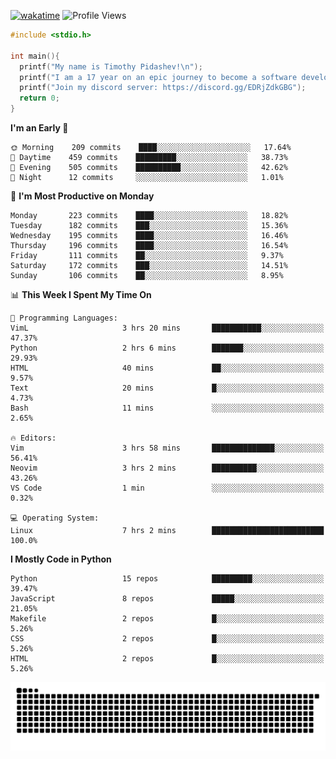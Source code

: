 [![wakatime](https://wakatime.com/badge/user/b920b284-3cde-4cd4-b72e-f7f22d050b16.svg)](https://wakatime.com/@b920b284-3cde-4cd4-b72e-f7f22d050b16)
![Profile Views](http://img.shields.io/badge/Profile%20Views-856-blue)

```c
#include <stdio.h>

int main(){
  printf("My name is Timothy Pidashev!\n"); 
  printf("I am a 17 year on an epic journey to become a software developer!\n");
  printf("Join my discord server: https://discord.gg/EDRjZdkGBG");
  return 0;
}
```

<!--START_SECTION:waka-->
**I'm an Early 🐤** 

```text
🌞 Morning    209 commits    ████░░░░░░░░░░░░░░░░░░░░░   17.64% 
🌆 Daytime    459 commits    █████████░░░░░░░░░░░░░░░░   38.73% 
🌃 Evening    505 commits    ██████████░░░░░░░░░░░░░░░   42.62% 
🌙 Night      12 commits     ░░░░░░░░░░░░░░░░░░░░░░░░░   1.01%

```
📅 **I'm Most Productive on Monday** 

```text
Monday       223 commits    ████░░░░░░░░░░░░░░░░░░░░░   18.82% 
Tuesday      182 commits    ███░░░░░░░░░░░░░░░░░░░░░░   15.36% 
Wednesday    195 commits    ████░░░░░░░░░░░░░░░░░░░░░   16.46% 
Thursday     196 commits    ████░░░░░░░░░░░░░░░░░░░░░   16.54% 
Friday       111 commits    ██░░░░░░░░░░░░░░░░░░░░░░░   9.37% 
Saturday     172 commits    ███░░░░░░░░░░░░░░░░░░░░░░   14.51% 
Sunday       106 commits    ██░░░░░░░░░░░░░░░░░░░░░░░   8.95%

```


📊 **This Week I Spent My Time On** 

```text
💬 Programming Languages: 
VimL                     3 hrs 20 mins       ███████████░░░░░░░░░░░░░░   47.37% 
Python                   2 hrs 6 mins        ███████░░░░░░░░░░░░░░░░░░   29.93% 
HTML                     40 mins             ██░░░░░░░░░░░░░░░░░░░░░░░   9.57% 
Text                     20 mins             █░░░░░░░░░░░░░░░░░░░░░░░░   4.73% 
Bash                     11 mins             ░░░░░░░░░░░░░░░░░░░░░░░░░   2.65%

🔥 Editors: 
Vim                      3 hrs 58 mins       ██████████████░░░░░░░░░░░   56.41% 
Neovim                   3 hrs 2 mins        ██████████░░░░░░░░░░░░░░░   43.26% 
VS Code                  1 min               ░░░░░░░░░░░░░░░░░░░░░░░░░   0.32%

💻 Operating System: 
Linux                    7 hrs 2 mins        █████████████████████████   100.0%

```

**I Mostly Code in Python** 

```text
Python                   15 repos            █████████░░░░░░░░░░░░░░░░   39.47% 
JavaScript               8 repos             █████░░░░░░░░░░░░░░░░░░░░   21.05% 
Makefile                 2 repos             █░░░░░░░░░░░░░░░░░░░░░░░░   5.26% 
CSS                      2 repos             █░░░░░░░░░░░░░░░░░░░░░░░░   5.26% 
HTML                     2 repos             █░░░░░░░░░░░░░░░░░░░░░░░░   5.26%

```



<!--END_SECTION:waka-->
![Snake animation](https://raw.githubusercontent.com/timmypidashev/timmypidashev/main/commits.svg)
